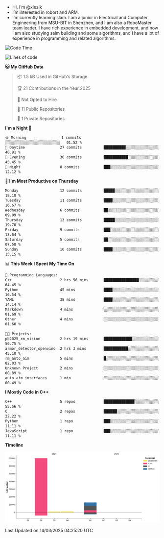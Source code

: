 -  Hi, I’m @xiezik
-  I’m interested in robort and ARM.
-  I’m currently learning slam.
I am a junior in Electrical and Computer Engineering from MSU-BIT in Shenzhen, and I am also a RoboMaster team leader.
I have rich experience in embedded development, and now I am also studying salm building and some algorithms, and I have a lot of experience in programming and related algorithms.

<!---
xiezik/xiezik is a ✨ special ✨ repository because its `README.md` (this file) appears on your GitHub profile.
You can click the Preview link to take a look at your changes.
--->


<!--START_SECTION:waka-->
![Code Time](http://img.shields.io/badge/Code%20Time-106%20hrs%208%20mins-blue)

![Lines of code](https://img.shields.io/badge/From%20Hello%20World%20I%27ve%20Written-84.3%20thousand%20lines%20of%20code-blue)

**🐱 My GitHub Data** 

> 📦 1.5 kB Used in GitHub's Storage 
 > 
> 🏆 21 Contributions in the Year 2025
 > 
> 🚫 Not Opted to Hire
 > 
> 📜 11 Public Repositories 
 > 
> 🔑 1 Private Repositories 
 > 
**I'm a Night 🦉** 

```text
🌞 Morning                1 commits           ░░░░░░░░░░░░░░░░░░░░░░░░░   01.52 % 
🌆 Daytime                27 commits          ██████████░░░░░░░░░░░░░░░   40.91 % 
🌃 Evening                30 commits          ███████████░░░░░░░░░░░░░░   45.45 % 
🌙 Night                  8 commits           ███░░░░░░░░░░░░░░░░░░░░░░   12.12 % 
```
📅 **I'm Most Productive on Thursday** 

```text
Monday                   12 commits          █████░░░░░░░░░░░░░░░░░░░░   18.18 % 
Tuesday                  11 commits          ████░░░░░░░░░░░░░░░░░░░░░   16.67 % 
Wednesday                6 commits           ██░░░░░░░░░░░░░░░░░░░░░░░   09.09 % 
Thursday                 13 commits          █████░░░░░░░░░░░░░░░░░░░░   19.70 % 
Friday                   9 commits           ███░░░░░░░░░░░░░░░░░░░░░░   13.64 % 
Saturday                 5 commits           ██░░░░░░░░░░░░░░░░░░░░░░░   07.58 % 
Sunday                   10 commits          ████░░░░░░░░░░░░░░░░░░░░░   15.15 % 
```


📊 **This Week I Spent My Time On** 

```text
💬 Programming Languages: 
C++                      2 hrs 56 mins       ████████████████░░░░░░░░░   64.45 % 
Python                   45 mins             ████░░░░░░░░░░░░░░░░░░░░░   16.54 % 
YAML                     38 mins             ████░░░░░░░░░░░░░░░░░░░░░   14.14 % 
Markdown                 4 mins              ░░░░░░░░░░░░░░░░░░░░░░░░░   01.69 % 
Other                    4 mins              ░░░░░░░░░░░░░░░░░░░░░░░░░   01.60 % 

🐱‍💻 Projects: 
pb2025_rm_vision         2 hrs 19 mins       █████████████░░░░░░░░░░░░   50.75 % 
armor_detector_openvino  2 hrs 3 mins        ███████████░░░░░░░░░░░░░░   45.10 % 
rm_auto_aim              5 mins              █░░░░░░░░░░░░░░░░░░░░░░░░   02.03 % 
Unknown Project          2 mins              ░░░░░░░░░░░░░░░░░░░░░░░░░   00.89 % 
auto_aim_interfaces      1 min               ░░░░░░░░░░░░░░░░░░░░░░░░░   00.49 % 
```

**I Mostly Code in C++** 

```text
C++                      5 repos             ██████████████░░░░░░░░░░░   55.56 % 
C                        2 repos             ██████░░░░░░░░░░░░░░░░░░░   22.22 % 
Python                   1 repo              ███░░░░░░░░░░░░░░░░░░░░░░   11.11 % 
JavaScript               1 repo              ███░░░░░░░░░░░░░░░░░░░░░░   11.11 % 
```



**Timeline**

![Lines of Code chart](https://raw.githubusercontent.com/xiezik/xiezik/main/assets/bar_graph.png)


 Last Updated on 14/03/2025 04:25:20 UTC
<!--END_SECTION:waka-->

<!--
**LihanChen2004/LihanChen2004** is a ✨ _special_ ✨ repository because its `README.md` (this file) appears on your GitHub profile.

Here are some ideas to get you started:

- 🔭 I’m currently working on ...
- 🌱 I’m currently learning ...
- 👯 I’m looking to collaborate on ...
- 🤔 I’m looking for help with ...
- 💬 Ask me about ...
- 📫 How to reach me: ...
- 😄 Pronouns: ...
- ⚡ Fun fact: ...
-->
